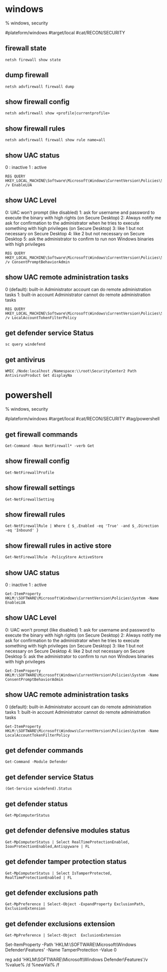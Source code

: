 # windows
% windows, security

#plateform/windows #target/local #cat/RECON/SECURITY

## firewall state
```
netsh firewall show state
```
## dump firewall
```
netsh advfirewall firewall dump
```

## show firewall config
```
netsh advfirewall show <profile|currentprofile>
```

## show firewall rules
```
netsh advfirewall firewall show rule name=all 
```

## show UAC status
0 : inactive
1 : active
```
REG QUERY HKEY_LOCAL_MACHINE\Software\Microsoft\Windows\CurrentVersion\Policies\System\ /v EnableLUA
```

## show UAC Level
0: UAC won't prompt (like disabled)
1: ask for username and password to execute the binary with high rights (on Secure Desktop)
2: Always notify me ask for confirmation to the administrator when he tries to execute something with high privileges (on Secure Desktop)
3: like 1 but not necessary on Secure Desktop
4: like 2 but not necessary on Secure Desktop
5: ask the administrator to confirm to run non Windows binaries with high privileges
```
REG QUERY HKEY_LOCAL_MACHINE\Software\Microsoft\Windows\CurrentVersion\Policies\System\ /v ConsentPromptBehaviorAdmin
```

## show UAC remote administration tasks
0 (default): built-in Administrator account can do remote administration tasks
1: built-in account Administrator cannot do remote administration tasks
```
REG QUERY HKEY_LOCAL_MACHINE\Software\Microsoft\Windows\CurrentVersion\Policies\System\ /v LocalAccountTokenFilterPolicy
```

## get defender service Status
```
sc query windefend
```

## get antivirus
```
WMIC /Node:localhost /Namespace:\\root\SecurityCenter2 Path AntivirusProduct Get displayNa
```


# powershell
% windows, security

#plateform/windows #target/local #cat/RECON/SECURITY #tag/powershell 

## get firewall commands
```
Get-Command -Noun NetFirewall* -verb Get
```


## show firewall config
```
Get-NetFirewallProfile
```


## show firewall settings
```
Get-NetFirewallSetting
```

## show firewall rules
```
Get-NetFirewallRule | Where { $_.Enabled -eq 'True' -and $_.Direction -eq 'Inbound' }
```

## show firewall rules in active store
```powershell
Get-NetFirewallRule -PolicyStore ActiveStore
```

## show UAC status
0 : inactive
1 : active
```
Get-ItemProperty HKLM:\SOFTWARE\Microsoft\Windows\CurrentVersion\Policies\System -Name EnableLUA
```

## show UAC Level
0: UAC won't prompt (like disabled)
1: ask for username and password to execute the binary with high rights (on Secure Desktop)
2: Always notify me ask for confirmation to the administrator when he tries to execute something with high privileges (on Secure Desktop)
3: like 1 but not necessary on Secure Desktop
4: like 2 but not necessary on Secure Desktop
5: ask the administrator to confirm to run non Windows binaries with high privileges
```
Get-ItemProperty HKLM:\SOFTWARE\Microsoft\Windows\CurrentVersion\Policies\System -Name ConsentPromptBehaviorAdmin
```

## show UAC remote administration tasks
0 (default): built-in Administrator account can do remote administration tasks
1: built-in account Administrator cannot do remote administration tasks
```
Get-ItemProperty HKLM:\SOFTWARE\Microsoft\Windows\CurrentVersion\Policies\System -Name LocalAccountTokenFilterPolicy
```

## get defender commands
```
Get-Command -Module Defender
```

## get defender service Status
```
(Get-Service windefend).Status
```

## get defender status
```
Get-MpComputerStatus
```

## get defender defensive modules status
```
Get-MpComputerStatus | Select RealTimeProtectionEnabled, IoavProtectionEnabled,Antispyware | FL
```

## get defender tamper protection status
```
Get-MpComputerStatus | Select IsTamperProtected, RealTimeProtectionEnabled | FL
```

## get defender exclusions path
```
Get-MpPreference | Select-Object -ExpandProperty ExclusionPath, ExclusionExtension
```

## get defender exclusions extension
```
Get-MpPreference | Select-Object  ExclusionExtension
```

Set-ItemProperty -Path 'HKLM:\SOFTWARE\Microsoft\Windows Defender\Features' -Name TamperProtection -Value 0

reg add 'HKLM\SOFTWARE\Microsoft\Windows Defender\Features'/v %value% /d %newVal% /f